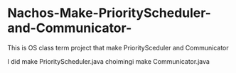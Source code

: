 ﻿# Nachos-Make-PriorityScheduler-and-Communicator-
This is OS class term project that make PrioritySceduler and Communicator

I did make PriorityScheduler.java
choimingi make Communicator.java
